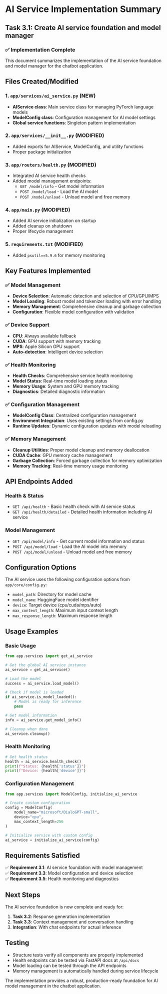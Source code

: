 # AI Service Implementation Summary

## Task 3.1: Create AI service foundation and model manager

### ✅ Implementation Complete

This document summarizes the implementation of the AI service foundation and model manager for the chatbot application.

## Files Created/Modified

### 1. `app/services/ai_service.py` (NEW)
- **AIService class**: Main service class for managing PyTorch language models
- **ModelConfig class**: Configuration management for AI model settings
- **Global service functions**: Singleton pattern implementation

### 2. `app/services/__init__.py` (MODIFIED)
- Added exports for AIService, ModelConfig, and utility functions
- Proper package initialization

### 3. `app/routers/health.py` (MODIFIED)
- Integrated AI service health checks
- Added model management endpoints:
  - `GET /model/info` - Get model information
  - `POST /model/load` - Load the AI model
  - `POST /model/unload` - Unload model and free memory

### 4. `app/main.py` (MODIFIED)
- Added AI service initialization on startup
- Added cleanup on shutdown
- Proper lifecycle management

### 5. `requirements.txt` (MODIFIED)
- Added `psutil==5.9.6` for memory monitoring

## Key Features Implemented

### ✅ Model Management
- **Device Selection**: Automatic detection and selection of CPU/GPU/MPS
- **Model Loading**: Robust model and tokenizer loading with error handling
- **Memory Management**: Comprehensive cleanup and garbage collection
- **Configuration**: Flexible model configuration with validation

### ✅ Device Support
- **CPU**: Always available fallback
- **CUDA**: GPU support with memory tracking
- **MPS**: Apple Silicon GPU support
- **Auto-detection**: Intelligent device selection

### ✅ Health Monitoring
- **Health Checks**: Comprehensive service health monitoring
- **Model Status**: Real-time model loading status
- **Memory Usage**: System and GPU memory tracking
- **Diagnostics**: Detailed diagnostic information

### ✅ Configuration Management
- **ModelConfig Class**: Centralized configuration management
- **Environment Integration**: Uses existing settings from config.py
- **Runtime Updates**: Dynamic configuration updates with model reloading

### ✅ Memory Management
- **Cleanup Utilities**: Proper model cleanup and memory deallocation
- **CUDA Cache**: GPU memory cache management
- **Garbage Collection**: Forced garbage collection for memory optimization
- **Memory Tracking**: Real-time memory usage monitoring

## API Endpoints Added

### Health & Status
- `GET /api/health` - Basic health check with AI service status
- `GET /api/health/detailed` - Detailed health information including AI service

### Model Management
- `GET /api/model/info` - Get current model information and status
- `POST /api/model/load` - Load the AI model into memory
- `POST /api/model/unload` - Unload model and free memory

## Configuration Options

The AI service uses the following configuration options from `app/core/config.py`:

- `model_path`: Directory for model cache
- `model_name`: HuggingFace model identifier
- `device`: Target device (cpu/cuda/mps/auto)
- `max_context_length`: Maximum input context length
- `max_response_length`: Maximum response length

## Usage Examples

### Basic Usage
```python
from app.services import get_ai_service

# Get the global AI service instance
ai_service = get_ai_service()

# Load the model
success = ai_service.load_model()

# Check if model is loaded
if ai_service.is_model_loaded():
    # Model is ready for inference
    pass

# Get model information
info = ai_service.get_model_info()

# Cleanup when done
ai_service.cleanup()
```

### Health Monitoring
```python
# Get health status
health = ai_service.health_check()
print(f"Status: {health['status']}")
print(f"Device: {health['device']}")
```

### Configuration Management
```python
from app.services import ModelConfig, initialize_ai_service

# Create custom configuration
config = ModelConfig(
    model_name="microsoft/DialoGPT-small",
    device="cpu",
    max_context_length=256
)

# Initialize service with custom config
ai_service = initialize_ai_service(config)
```

## Requirements Satisfied

✅ **Requirement 3.1**: AI service foundation with model management  
✅ **Requirement 3.3**: Model configuration and device selection  
✅ **Requirement 3.5**: Health monitoring and diagnostics  

## Next Steps

The AI service foundation is now complete and ready for:
1. **Task 3.2**: Response generation implementation
2. **Task 3.3**: Context management and conversation handling
3. **Integration**: With chat endpoints for actual inference

## Testing

- Structure tests verify all components are properly implemented
- Health endpoints can be tested via FastAPI docs at `/api/docs`
- Model loading can be tested through the API endpoints
- Memory management is automatically handled during service lifecycle

The implementation provides a robust, production-ready foundation for AI model management in the chatbot application.